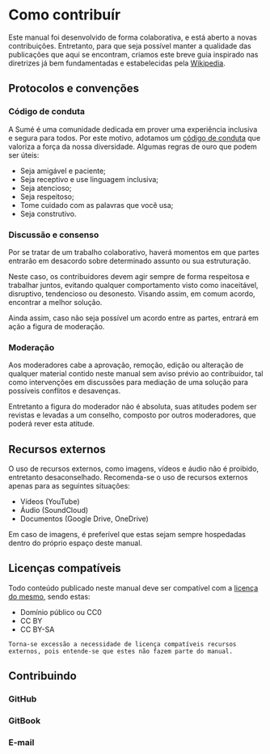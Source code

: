 # Como contribuír

Este manual foi desenvolvido de forma colaborativa, e está aberto a novas contribuições. Entretanto, para que seja possível manter a qualidade das publicações que aqui se encontram, criamos este breve guia inspirado nas diretrizes já bem fundamentadas e estabelecidas pela [Wikipedia](https://en.wikipedia.org/wiki/Wikipedia:Contributing_to_Wikipedia).

## Protocolos e convenções

### Código de conduta

A Sumé é uma comunidade dedicada em prover uma experiência inclusiva e segura para todos. Por este motivo, adotamos um [código de conduta](https://sumelms.com/docs/conduct) que valoriza a força da nossa diversidade. Algumas regras de ouro que podem ser úteis:

* Seja amigável e paciente;
* Seja receptivo e use linguagem inclusiva;
* Seja atencioso;
* Seja respeitoso;
* Tome cuidado com as palavras que você usa;
* Seja construtivo.

### Discussão e consenso

Por se tratar de um trabalho colaborativo, haverá momentos em que partes entrarão em desacordo sobre determinado assunto ou sua estruturação.

Neste caso, os contribuidores devem agir sempre de forma respeitosa e trabalhar juntos, evitando qualquer comportamento visto como inaceitável, disruptivo, tendencioso ou desonesto. Visando assim, em comum acordo, encontrar a melhor solução.

Ainda assim, caso não seja possível um acordo entre as partes, entrará em ação a figura de moderação.

### Moderação

Aos moderadores cabe a aprovação, remoção, edição ou alteração de qualquer material contido neste manual sem aviso prévio ao contribuidor, tal como intervenções em discussões para mediação de uma solução para possíveis conflitos e desavenças.

Entretanto a figura do moderador não é absoluta, suas atitudes podem ser revistas e levadas a um conselho,  composto por outros moderadores, que poderá rever esta atitude.

## Recursos externos

O uso de recursos externos, como imagens, vídeos e áudio não é proibido, entretanto desaconselhado. Recomenda-se o uso de recursos externos apenas para as seguintes situações:

* Vídeos \(YouTube\)
* Áudio \(SoundCloud\)
* Documentos \(Google Drive, OneDrive\)

Em caso de imagens, é preferível que estas sejam sempre hospedadas dentro do próprio espaço deste manual.

## Licenças compatíveis

Todo conteúdo publicado neste manual deve ser compatível com a [licença do mesmo](licenca.md), sendo estas:

* Domínio público ou CC0
* CC BY
* CC BY-SA

`Torna-se excessão a necessidade de licença compatíveis recursos externos, pois entende-se que estes não fazem parte do manual.`

## Contribuindo

### GitHub

### GitBook

### E-mail

